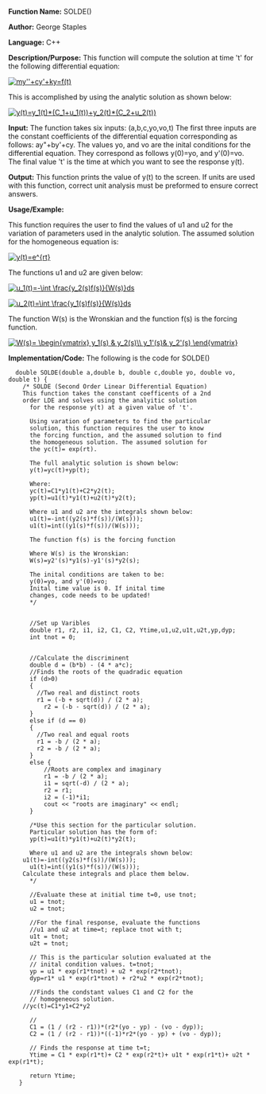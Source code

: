 **Function Name:**           SOLDE()

**Author:** George Staples

**Language:** C++

**Description/Purpose:** This function will compute the solution at time 't' for the following differential equation:

<a href="https://www.codecogs.com/eqnedit.php?latex=my''&plus;cy'&plus;ky=f(t)" target="_blank"><img src="https://latex.codecogs.com/gif.latex?my''&plus;cy'&plus;ky=f(t)" title="my''+cy'+ky=f(t)" /></a>

This is accomplished by using the analytic solution as shown below:

<a href="https://www.codecogs.com/eqnedit.php?latex=y(t)=y_1(t)*(C_1&plus;u_1(t))&plus;y_2(t)*(C_2&plus;u_2(t))" target="_blank"><img src="https://latex.codecogs.com/gif.latex?y(t)=y_1(t)*(C_1&plus;u_1(t))&plus;y_2(t)*(C_2&plus;u_2(t))" title="y(t)=y_1(t)*(C_1+u_1(t))+y_2(t)*(C_2+u_2(t))" /></a>

**Input:** The function takes six inputs: (a,b,c,yo,vo,t) The first three inputs are the constant
coefficients of the differential equation corresponding as follows: ay"+by'+cy. The values yo, and vo
are the inital conditions for the differential equation. They correspond as follows y(0)=yo, and y'(0)=vo.
The final value 't' is the time at which you want to see the response y(t).

**Output:** This function prints the value of y(t) to the screen. If units are used with this function,
correct unit analysis must be preformed to ensure correct answers.

**Usage/Example:**

This function requires the user to find the values of u1 and u2 for the variation of parameters
used in the analytic solution. The assumed solution for the homogeneous equation is: 

<a href="https://www.codecogs.com/eqnedit.php?latex=y(t)=e^{rt}" target="_blank"><img src="https://latex.codecogs.com/gif.latex?y(t)=e^{rt}" title="y(t)=e^{rt}" /></a>

The functions u1 and u2 are given below:

<a href="https://www.codecogs.com/eqnedit.php?latex=u_1(t)=-\int&space;\frac{y_2(s)f(s)}{W(s)}ds" target="_blank"><img src="https://latex.codecogs.com/gif.latex?u_1(t)=-\int&space;\frac{y_2(s)f(s)}{W(s)}ds" title="u_1(t)=-\int \frac{y_2(s)f(s)}{W(s)}ds" /></a>

<a href="https://www.codecogs.com/eqnedit.php?latex=u_2(t)=\int&space;\frac{y_1(s)f(s)}{W(s)}ds" target="_blank"><img src="https://latex.codecogs.com/gif.latex?u_2(t)=\int&space;\frac{y_1(s)f(s)}{W(s)}ds" title="u_2(t)=\int \frac{y_1(s)f(s)}{W(s)}ds" /></a>

The function W(s) is the Wronskian and the function f(s) is the forcing function.

<a href="https://www.codecogs.com/eqnedit.php?latex=W(s)=&space;\begin{vmatrix}&space;y_1(s)&space;&&space;y_2(s)\\&space;y_1'(s)&&space;y_2'(s)&space;\end{vmatrix}" target="_blank"><img src="https://latex.codecogs.com/gif.latex?W(s)=&space;\begin{vmatrix}&space;y_1(s)&space;&&space;y_2(s)\\&space;y_1'(s)&&space;y_2'(s)&space;\end{vmatrix}" title="W(s)= \begin{vmatrix} y_1(s) & y_2(s)\\ y_1'(s)& y_2'(s) \end{vmatrix}" /></a>


**Implementation/Code:** The following is the code for SOLDE()

      double SOLDE(double a,double b, double c,double yo, double vo, double t) {
      	/* SOLDE (Second Order Linear Differential Equation)
      	This function takes the constant coefficents of a 2nd
      	order LDE and solves using the analyitic solution
	      for the response y(t) at a given value of 't'.

	      Using varation of parameters to find the particular
	      solution, this function requires the user to know 
	      the forcing function, and the assumed solution to find
	      the homogeneous solution. The assumed solution for 
	      the yc(t)= exp(rt).

	      The full analytic solution is shown below:
	      y(t)=yc(t)+yp(t);

	      Where:
	      yc(t)=C1*y1(t)+C2*y2(t);
	      yp(t)=u1(t)*y1(t)+u2(t)*y2(t);

	      Where u1 and u2 are the integrals shown below:
	      u1(t)=-int((y2(s)*f(s))/(W(s)));
	      u1(t)=int((y1(s)*f(s))/(W(s)));

	      The function f(s) is the forcing function

	      Where W(s) is the Wronskian:
	      W(s)=y2'(s)*y1(s)-y1'(s)*y2(s);

	      The inital conditions are taken to be:
	      y(0)=yo, and y'(0)=vo;
	      Inital time value is 0. If inital time
	      changes, code needs to be updated!
	      */

	
	      //Set up Varibles
	      double r1, r2, i1, i2, C1, C2, Ytime,u1,u2,u1t,u2t,yp,dyp;
	      int tnot = 0;

	
	      //Calculate the discriminent
	      double d = (b*b) - (4 * a*c);
	      //Finds the roots of the quadradic equation
	      if (d>0)
	      {
      		//Two real and distinct roots
	      	r1 = (-b + sqrt(d)) / (2 * a);
		      r2 = (-b - sqrt(d)) / (2 * a);
	      }
	      else if (d == 0)
	      {
      		//Two real and equal roots
      		r1 = -b / (2 * a);
	      	r2 = -b / (2 * a);
	      }
	      else {
		      //Roots are complex and imaginary
		      r1 = -b / (2 * a);
		      i1 = sqrt(-d) / (2 * a);
		      r2 = r1;
		      i2 = (-1)*i1;
		      cout << "roots are imaginary" << endl;
	      }

	      /*Use this section for the particular solution.
	      Particular solution has the form of:
	      yp(t)=u1(t)*y1(t)+u2(t)*y2(t);

	      Where u1 and u2 are the integrals shown below:
      	u1(t)=-int((y2(s)*f(s))/(W(s)));
	      u1(t)=int((y1(s)*f(s))/(W(s)));
      	Calculate these integrals and place them below.
	      */

	      //Evaluate these at initial time t=0, use tnot;
	      u1 = tnot;
	      u2 = tnot;
	
	      //For the final response, evaluate the functions
	      //u1 and u2 at time=t; replace tnot with t;
	      u1t = tnot;
	      u2t = tnot;

	      // This is the particular solution evaluated at the
	      // inital condition values. t=tnot;
	      yp = u1 * exp(r1*tnot) + u2 * exp(r2*tnot);
	      dyp=r1* u1 * exp(r1*tnot) + r2*u2 * exp(r2*tnot);

	      //Finds the condstant values C1 and C2 for the
	      // homogeneous solution. 
      	//yc(t)=C1*y1+C2*y2
	
	      //
	      C1 = (1 / (r2 - r1))*(r2*(yo - yp) - (vo - dyp));
	      C2 = (1 / (r2 - r1))*((-1)*r2*(yo - yp) + (vo - dyp));

	      // Finds the response at time t=t;
	      Ytime = C1 * exp(r1*t)+ C2 * exp(r2*t)+ u1t * exp(r1*t)+ u2t * exp(r1*t);

	      return Ytime;
       }
